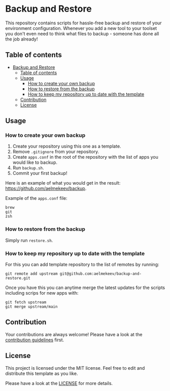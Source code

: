 # Backup and Restore

This repository contains scripts for hassle-free backup and restore of your environment configuration. Whenever you add a new tool to your toolset you don't even need to think what files to backup - someone has done all the job already!

## Table of contents

- [Backup and Restore](#backup-and-restore)
  - [Table of contents](#table-of-contents)
  - [Usage](#usage)
    - [How to create your own backup](#how-to-create-your-own-backup)
    - [How to restore from the backup](#how-to-restore-from-the-backup)
    - [How to keep my repository up to date with the template](#how-to-keep-my-repository-up-to-date-with-the-template)
  - [Contribution](#contribution)
  - [License](#license)

## Usage

### How to create your own backup

1. Create your repository using this one as a template.
2. Remove `.gitignore` from your repository.
3. Create `apps.conf` in the root of the repository with the list of apps you would like to backup.
4. Run `backup.sh`.
5. Commit your first backup!

Here is an example of what you would get in the result: https://github.com/aelmekeev/backup.

Example of the `apps.conf` file:

```
brew
git
zsh
```

### How to restore from the backup

Simply run `restore.sh`.

### How to keep my repository up to date with the template

For this you can add template repository to the list of remotes by running:

``` 
git remote add upstream git@github.com:aelmekeev/backup-and-restore.git
```

Once you have this you can anytime merge the latest updates for the scripts including scrips for new apps with:

```
git fetch upstream
git merge upstream/main
```

## Contribution

Your contributions are always welcome! Please have a look at the [contribution guidelines](CONTRIBUTING.md) first.

## License

This project is licensed under the MIT license. Feel free to edit and distribute this template as you like.

Please have a look at the [LICENSE](LICENSE) for more details.